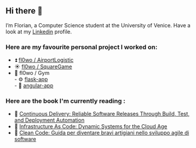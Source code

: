 ## Hi there 👋

I’m Florian, a Computer Science student at the University of Venice.
Have a look at my [Linkedin](https://www.linkedin.com/in/florian-sabani/) profile.
### Here are my favourite personal project I worked on:

- ⏫ [fl0wo / AirportLogistic](https://github.com/fl0wo/AirportLogistic)
- ☀️ [fl0wo / SquareGame](https://github.com/fl0wo/SquareGame)
- 👀 fl0wo / Gym <br>
      - ⚙ [flask-app](https://github.com/fl0wo/gym-app-be) <br>
      - 🌺 [angular-app](https://github.com/fl0wo/gym-app-fe) <br>

### Here are the book I'm currently reading : 
- 🌱 [Continuous Delivery: Reliable Software Releases Through Build, Test, and Deployment Automation](https://www.amazon.it/dp/0321601912/?coliid=I189P01PXW4YNV&colid=2G7US9UB3V5DC&psc=1&ref_=lv_ov_lig_dp_it)
- 👯 [Infrastructure As Code: Dynamic Systems for the Cloud Age](https://www.amazon.it/dp/1098114671/?coliid=IAQA5APU5HL1G&colid=2G7US9UB3V5DC&psc=1&ref_=lv_ov_lig_dp_it)
- 💬 [Clean Code: Guida per diventare bravi artigiani nello sviluppo agile di software](https://www.amazon.it/gp/product/B07BSVPHXD/ref=ku_mi_rw_edp_ku)
